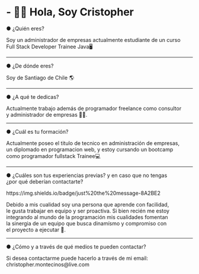 <h1>- 👋👾 Hola, Soy Cristopher</h1>
<div>
<p class="fw-bold">● ¿Quién eres?</p>
<p>Soy un administrador de empresas actualmente estudiante de un curso <br> Full Stack Developer Trainee Java🖥</p>
</div>
<hr>
<div>
<p class="fw-bold">● ¿De dónde eres?</p>
<p>Soy de Santiago de Chile 🌎</p>
</div>
<hr>
<div>
<p class="fw-bold">● ¿A qué te dedicas?</p>
<p>Actualmente trabajo además de programador freelance como consultor <br>y administrador de empresas 👨‍💻.</p>
</div>
<hr>
<div>
<p class="fw-bold">● ¿Cuál es tu formación?</p>
<p>Actualmente poseo el titulo de tecnico en administración de empresas, <br>un diplomado en programacion web, y estoy cursando un bootcamp <br>como programador fullstack Trainee💻</p>
<div>
<hr>
</div>
<p class="fw-bold">● ¿Cuáles son tus experiencias previas? y en caso que no tengas <br>¿por qué deberían contactarte?</p>
<div>https://img.shields.io/badge/just%20the%20message-8A2BE2</div>
<p>Debido a mis cualidad soy una persona que aprende con facilidad, <br>le gusta trabajar en equipo y ser proactiva. Si bien recién me estoy <br>integrando al mundo de la programación mis cualidades fomentan <br>la sinergia de un equipo que busca dinamísmo y compromiso con <br>el proyecto a ejecutar 👥.</p>
</div>
<hr>
<div>
<p class="fw-bold">● ¿Cómo y a través de qué medios te pueden contactar?</p>
<p>Si desea contactarme puede hacerlo a través de mi email: <br>christopher.montecinos@live.com</p>

<!---
CrisFMR/CrisFMR is a ✨ special ✨ repository because its `README.md` (this file) appears on your GitHub profile.
You can click the Preview link to take a look at your changes.
--->

